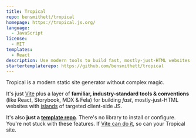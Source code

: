 ```yaml
---
title: Tropical
repo: bensmithett/tropical
homepage: https://tropical.js.org/
language:
  - JavaScript
license:
  - MIT
templates:
  - React
description: Use modern tools to build fast, mostly-just-HTML websites with islands of client-side JS.
startertemplaterepo: https://github.com/bensmithett/tropical
---
```


Tropical is a modern static site generator without complex magic.

It's just [Vite](https://vitejs.dev/) plus a layer of **familiar, industry-standard tools & conventions** (like React, Storybook, MDX & Fela) for building *fast*, mostly-just-HTML websites with [islands](https://jasonformat.com/islands-architecture/) of targeted client-side JS.

It's also **just a [template repo](https://docs.github.com/en/github/creating-cloning-and-archiving-repositories/creating-a-repository-on-github/creating-a-repository-from-a-template)**. There's no library to install or configure. You're not stuck with these features. If [Vite can do it](https://vitejs.dev/guide/features.html), so can your Tropical site.
